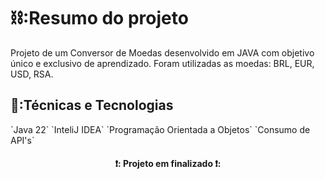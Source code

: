 <h1>⛓️:Resumo do projeto</h1>

Projeto de um Conversor de Moedas desenvolvido em JAVA com objetivo único e exclusivo de aprendizado. Foram utilizadas as moedas: BRL, EUR, USD, RSA.

<h2>👀:Técnicas e Tecnologias</h2>
`Java 22`
`InteliJ IDEA`
`Programação Orientada a Objetos`
`Consumo de API's`

<h4 align="center"> 
❗: Projeto em finalizado ❗:
</h4>
